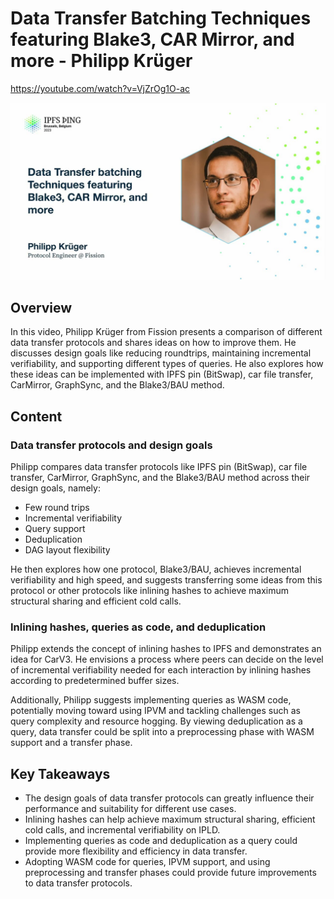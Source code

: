 # Data Transfer Batching Techniques featuring Blake3, CAR Mirror, and more - Philipp Krüger

<https://youtube.com/watch?v=VjZrOg1O-ac>

![image for Data Transfer batching Techniques featuring Blake3, CAR Mirror, and more - Philipp Krüger](/thing23/VjZrOg1O-ac.jpg)

## Overview

In this video, Philipp Krüger from Fission presents a comparison of different data transfer protocols and shares ideas on how to improve them. He discusses design goals like reducing roundtrips, maintaining incremental verifiability, and supporting different types of queries. He also explores how these ideas can be implemented with IPFS pin (BitSwap), car file transfer, CarMirror, GraphSync, and the Blake3/BAU method.

## Content

### Data transfer protocols and design goals

Philipp compares data transfer protocols like IPFS pin (BitSwap), car file transfer, CarMirror, GraphSync, and the Blake3/BAU method across their design goals, namely:

- Few round trips
- Incremental verifiability
- Query support
- Deduplication
- DAG layout flexibility

He then explores how one protocol, Blake3/BAU, achieves incremental verifiability and high speed, and suggests transferring some ideas from this protocol or other protocols like inlining hashes to achieve maximum structural sharing and efficient cold calls.

### Inlining hashes, queries as code, and deduplication

Philipp extends the concept of inlining hashes to IPFS and demonstrates an idea for CarV3. He envisions a process where peers can decide on the level of incremental verifiability needed for each interaction by inlining hashes according to predetermined buffer sizes.

Additionally, Philipp suggests implementing queries as WASM code, potentially moving toward using IPVM and tackling challenges such as query complexity and resource hogging. By viewing deduplication as a query, data transfer could be split into a preprocessing phase with WASM support and a transfer phase.

## Key Takeaways

- The design goals of data transfer protocols can greatly influence their performance and suitability for different use cases.
- Inlining hashes can help achieve maximum structural sharing, efficient cold calls, and incremental verifiability on IPLD.
- Implementing queries as code and deduplication as a query could provide more flexibility and efficiency in data transfer.
- Adopting WASM code for queries, IPVM support, and using preprocessing and transfer phases could provide future improvements to data transfer protocols.